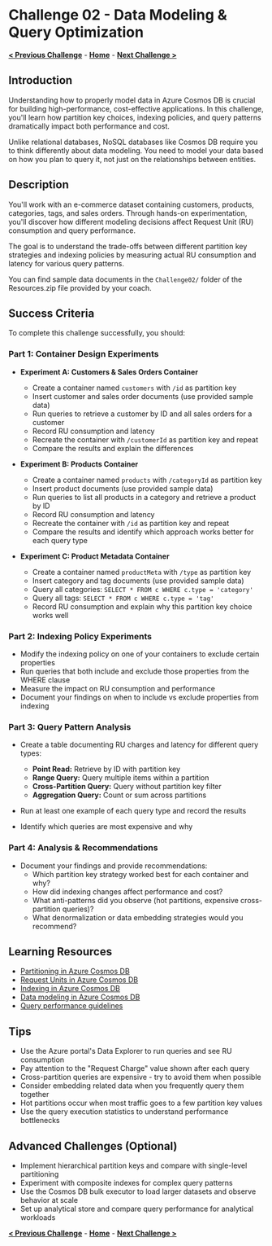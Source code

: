 # Challenge 02 - Data Modeling & Query Optimization

**[< Previous Challenge](./Challenge-01.md)** - **[Home](../README.md)** - **[Next Challenge >](./Challenge-03.md)**

## Introduction

Understanding how to properly model data in Azure Cosmos DB is crucial for building high-performance, cost-effective applications. In this challenge, you'll learn how partition key choices, indexing policies, and query patterns dramatically impact both performance and cost.

Unlike relational databases, NoSQL databases like Cosmos DB require you to think differently about data modeling. You need to model your data based on how you plan to query it, not just on the relationships between entities.

## Description

You'll work with an e-commerce dataset containing customers, products, categories, tags, and sales orders. Through hands-on experimentation, you'll discover how different modeling decisions affect Request Unit (RU) consumption and query performance.

The goal is to understand the trade-offs between different partition key strategies and indexing policies by measuring actual RU consumption and latency for various query patterns.

You can find sample data documents in the `Challenge02/` folder of the Resources.zip file provided by your coach.

## Success Criteria

To complete this challenge successfully, you should:

### Part 1: Container Design Experiments

- **Experiment A: Customers & Sales Orders Container**
  - Create a container named `customers` with `/id` as partition key
  - Insert customer and sales order documents (use provided sample data)
  - Run queries to retrieve a customer by ID and all sales orders for a customer
  - Record RU consumption and latency
  - Recreate the container with `/customerId` as partition key and repeat
  - Compare the results and explain the differences

- **Experiment B: Products Container**
  - Create a container named `products` with `/categoryId` as partition key
  - Insert product documents (use provided sample data)
  - Run queries to list all products in a category and retrieve a product by ID
  - Record RU consumption and latency
  - Recreate the container with `/id` as partition key and repeat
  - Compare the results and identify which approach works better for each query type

- **Experiment C: Product Metadata Container**
  - Create a container named `productMeta` with `/type` as partition key
  - Insert category and tag documents (use provided sample data)
  - Query all categories: `SELECT * FROM c WHERE c.type = 'category'`
  - Query all tags: `SELECT * FROM c WHERE c.type = 'tag'`
  - Record RU consumption and explain why this partition key choice works well

### Part 2: Indexing Policy Experiments

- Modify the indexing policy on one of your containers to exclude certain properties
- Run queries that both include and exclude those properties from the WHERE clause
- Measure the impact on RU consumption and performance
- Document your findings on when to include vs exclude properties from indexing

### Part 3: Query Pattern Analysis

- Create a table documenting RU charges and latency for different query types:
  - **Point Read:** Retrieve by ID with partition key
  - **Range Query:** Query multiple items within a partition
  - **Cross-Partition Query:** Query without partition key filter
  - **Aggregation Query:** Count or sum across partitions

- Run at least one example of each query type and record the results
- Identify which queries are most expensive and why

### Part 4: Analysis & Recommendations

- Document your findings and provide recommendations:
  - Which partition key strategy worked best for each container and why?
  - How did indexing changes affect performance and cost?
  - What anti-patterns did you observe (hot partitions, expensive cross-partition queries)?
  - What denormalization or data embedding strategies would you recommend?

## Learning Resources

- [Partitioning in Azure Cosmos DB](https://docs.microsoft.com/azure/cosmos-db/partitioning-overview)
- [Request Units in Azure Cosmos DB](https://docs.microsoft.com/azure/cosmos-db/request-units)
- [Indexing in Azure Cosmos DB](https://docs.microsoft.com/azure/cosmos-db/index-overview)
- [Data modeling in Azure Cosmos DB](https://docs.microsoft.com/azure/cosmos-db/modeling-data)
- [Query performance guidelines](https://docs.microsoft.com/azure/cosmos-db/sql-query-performance-guidelines)

## Tips

- Use the Azure portal's Data Explorer to run queries and see RU consumption
- Pay attention to the \"Request Charge\" value shown after each query
- Cross-partition queries are expensive - try to avoid them when possible
- Consider embedding related data when you frequently query them together
- Hot partitions occur when most traffic goes to a few partition key values
- Use the query execution statistics to understand performance bottlenecks

## Advanced Challenges (Optional)

- Implement hierarchical partition keys and compare with single-level partitioning
- Experiment with composite indexes for complex query patterns
- Use the Cosmos DB bulk executor to load larger datasets and observe behavior at scale
- Set up analytical store and compare query performance for analytical workloads

**[< Previous Challenge](./Challenge-01.md)** - **[Home](../README.md)** - **[Next Challenge >](./Challenge-03.md)**